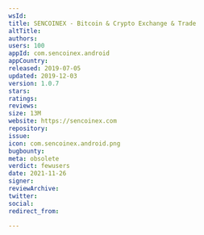 ```yaml
---
wsId: 
title: SENCOINEX - Bitcoin & Crypto Exchange & Trade
altTitle: 
authors: 
users: 100
appId: com.sencoinex.android
appCountry: 
released: 2019-07-05
updated: 2019-12-03
version: 1.0.7
stars: 
ratings: 
reviews: 
size: 13M
website: https://sencoinex.com
repository: 
issue: 
icon: com.sencoinex.android.png
bugbounty: 
meta: obsolete
verdict: fewusers
date: 2021-11-26
signer: 
reviewArchive: 
twitter: 
social: 
redirect_from: 

---
```


